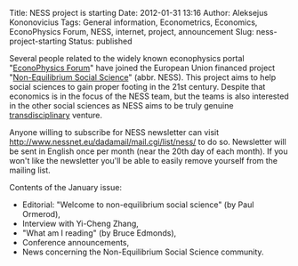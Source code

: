 Title: NESS project is starting
Date: 2012-01-31 13:16
Author: Aleksejus Kononovicius
Tags: General information, Econometrics, Economics, EconoPhysics Forum, NESS, internet, project, announcement
Slug: ness-project-starting
Status: published

Several people related to the widely known
econophysics portal "[EconoPhysics
Forum](http://www.unifr.ch/econophysics/)" have joined the European
Union financed project "[Non-Equilibrium Social
Science](http://www.nessnet.eu/)" (abbr. NESS). This project aims to
help social sciences to gain proper footing in the 21st century. Despite
that economics is in the focus of the NESS team, but the teams is also
interested in the other social sciences as NESS aims to be truly genuine
[transdisciplinary](/aleksejus-kononovicius-impresions-interdisciplinarity-conference "Aleksejus Kononovicius: Impresions from the Interdisciplinarity conference")
venture.

Anyone willing to subscribe for NESS newsletter can visit
<http://www.nessnet.eu/dadamail/mail.cgi/list/ness/> to do so.
Newsletter will be sent in English once per month (near the 20th day of
each month). If you won't like the newsletter you'll be able to easily
remove yourself from the mailing list.<!--more-->

Contents of the January issue:

-   Editorial: "Welcome to non-equilibrium social science" (by Paul
    Ormerod),
-   Interview with Yi-Cheng Zhang,
-   "What am I reading" (by Bruce Edmonds),
-   Conference announcements,
-   News concerning the Non-Equilibrium Social Science community.


